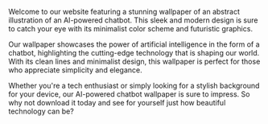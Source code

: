 <!--
Write me content for website with wallpaper "An abstract illustration of an AI-powered chatbot, with sleek and modern graphics and a minimalist color scheme."
-->

<!--font:Poppins-->

Welcome to our website featuring a stunning wallpaper of an abstract illustration of an AI-powered chatbot. This sleek and modern design is sure to catch your eye with its minimalist color scheme and futuristic graphics.

Our wallpaper showcases the power of artificial intelligence in the form of a chatbot, highlighting the cutting-edge technology that is shaping our world. With its clean lines and minimalist design, this wallpaper is perfect for those who appreciate simplicity and elegance.

Whether you're a tech enthusiast or simply looking for a stylish background for your device, our AI-powered chatbot wallpaper is sure to impress. So why not download it today and see for yourself just how beautiful technology can be?
